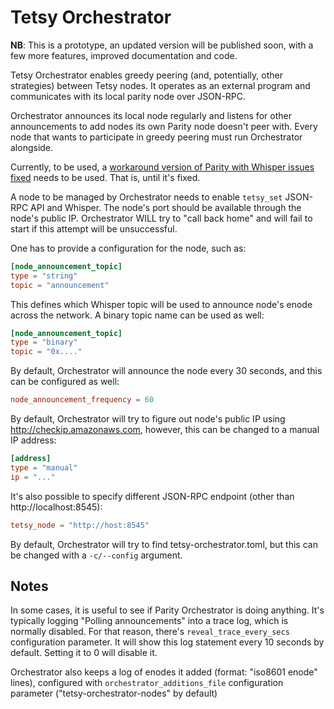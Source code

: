 # Tetsy Orchestrator

**NB**: This is a prototype, an updated version will be published soon, with a few
more features, improved documentation and code.

Tetsy Orchestrator enables greedy peering (and, potentially, other strategies)
between Tetsy nodes. It operates as an external program and communicates
with its local parity node over JSON-RPC.

Orchestrator announces its local node regularly and listens for other announcements
to add nodes its own Parity node doesn't peer with. Every node that wants to participate
in greedy peering must run Orchestrator alongside.

Currently, to be used, a [workaround version of Parity with Whisper issues fixed](https://github.com/poanetwork/parity/tree/disable-parity-whisper-extensions)
needs to be used. That is, until it's fixed.

A node to be managed by Orchestrator needs to enable `tetsy_set` JSON-RPC API and Whisper. The node's port should be available through
the node's public IP. Orchestrator WILL try to "call back home" and will fail to start if this attempt will be unsuccessful.

One has to provide a configuration for the node, such as:

```toml
[node_announcement_topic]
type = "string"
topic = "announcement"
```

This defines which Whisper topic will be used to announce node's enode across the network. A binary
topic name can be used as well:

```toml
[node_announcement_topic]
type = "binary"
topic = "0x...."
```

By default, Orchestrator will announce the node every 30 seconds, and this can be configured as well:

```toml
node_announcement_frequency = 60
```

By default, Orchestrator will try to figure out node's public IP using http://checkip.amazonaws.com, however,
this can be changed to a manual IP address:

```toml
[address]
type = "manual"
ip = "..."
```

It's also possible to specify different JSON-RPC endpoint (other than http://localhost:8545):

```toml
tetsy_node = "http://host:8545"
```

By default, Orchestrator will try to find tetsy-orchestrator.toml, but this can be changed with a `-c/--config` argument.

## Notes

In some cases, it is useful to see if Parity Orchestrator is doing anything. It's typically logging
"Polling announcements" into a trace log, which is normally disabled. For that reason, there's `reveal_trace_every_secs`
configuration parameter. It will show this log statement every 10 seconds by default. Setting it to 0 will disable it.

Orchestrator also keeps a log of enodes it added (format: "iso8601 enode" lines), configured with
`orchestrator_additions_file` configuration parameter ("tetsy-orchestrator-nodes" by default)
